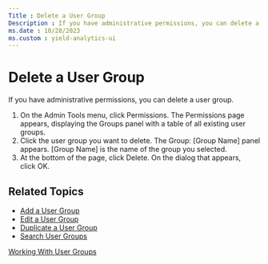```yaml
---
Title : Delete a User Group
Description : If you have administrative permissions, you can delete a user group.
ms.date : 10/28/2023
ms.custom : yield-analytics-ui
---
```



# Delete a User Group



If you have administrative permissions, you can delete a user group.

1.  On the Admin Tools menu,
    click Permissions. The Permissions
    page appears, displaying the Groups panel with a table of all
    existing user groups.
2.  Click the user group you want to delete. The Group: \[Group
    Name\] panel appears. \[Group Name\] is the name of the group you
    selected.
3.  At the bottom of the page,
    click Delete. On the dialog that
    appears, click OK.


## Related Topics

- <a href="add-a-user-group.md" class="xref">Add a User Group</a>
- <a href="edit-a-user-group.md" class="xref">Edit a User Group</a>
- <a href="duplicate-a-user-group.md" class="xref">Duplicate a User
  Group</a>
- <a href="search-user-groups.md" class="xref">Search User Groups</a>






<a href="working-with-user-groups.md" class="link">Working
With User Groups</a>






